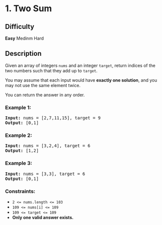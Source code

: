 # 1. Two Sum

## Difficulty

**Easy** Medinm Hard

## Description

Given an array of integers `nums` and an integer `target`, return indices of the two numbers such that they add up to `target`.

You may assume that each input would have **exactly one solution**, and you may not use the same element twice.

You can return the answer in any order.

 

### Example 1:

<pre>
<b>Input:</b> nums = [2,7,11,15], target = 9
<b>Output:</b> [0,1]
</pre>

### Example 2:

<pre>
<b>Input:</b> nums = [3,2,4], target = 6
<b>Output:</b> [1,2]
</pre>

### Example 3:

<pre>
<b>Input:</b> nums = [3,3], target = 6
<b>Output:</b> [0,1]
</pre>

### Constraints:

- `2 <= nums.length <= 103`
- `109 <= nums[i] <= 109`
- `109 <= target <= 109`
- **Only one valid answer exists.**
